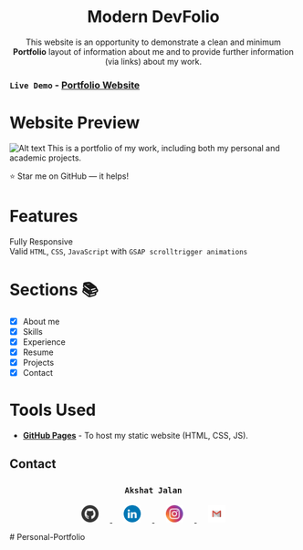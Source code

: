 <h1 align="center">Modern DevFolio</h1>

<p align="center">This website is an opportunity to demonstrate a clean and minimum <b>Portfolio</b> layout of information about me and to provide further information (via links) about my work.<p>

  ### <code>Live Demo</code> - **[Portfolio Website](https://akshatjalan.github.io/devfolio/)**

# Website Preview

 ![Alt text](https://github.com/Akshatjalan/devfolio/blob/main/images/bentoPortfolio.png?raw=true "Main Page")
  This is a portfolio of my work, including both my personal and academic projects.

:star:  Star me on GitHub — it helps!

# Features
 Fully Responsive\
 Valid `HTML`, `CSS`, `JavaScript` with `GSAP scrolltrigger animations`
 
# Sections 📚
- [x] About me
- [x] Skills
- [x] Experience
- [x] Resume 
- [x] Projects 
- [x] Contact

# Tools Used
* [<b>GitHub Pages</b>](https://create-react-app.dev/docs/deployment/#github-pages) - To host my static website (HTML, CSS, JS).


## Contact 
 <h3 align="center">
  <code> Akshat Jalan </code>
</h3>
  <p align="center"> 

  <a href="https://github.com/Akshatjalan">
    <img src="https://github.com/Akshatjalan/akshat/blob/master/Color/Github.svg" width="30" height="30" hspace="20">
  </a>

  <a href="https://www.linkedin.com/in/akshat-jalan/">
    <img src="https://github.com/Akshatjalan/akshat/blob/master/Color/LinkedIN.svg" width="30" height="30" hspace="20">
  </a>

  <a href="https://www.instagram.com/akshatxjalan/">
    <img src="https://github.com/Akshatjalan/akshat/blob/master/Color/Instagram.svg" width="30" height="30" hspace="20">
  </a>
    <a href="mailto:jalanakshat2@gmail.com">
    <img src="https://github.com/Akshatjalan/akshat/blob/master/Color/Gmail.svg"  width="30" height="30" hspace="20">
  </a>

</p>
#   P e r s o n a l - P o r t f o l i o 
 
 